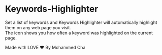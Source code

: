 # Keywords-Highlighter
Set a list of keywords and Keywords Highlighter will automatically highlight them on any web page you visit.  
The icon shows you how often a keyword was highlighted on the current page.

Made with LOVE ❤ By Mohammed Cha
